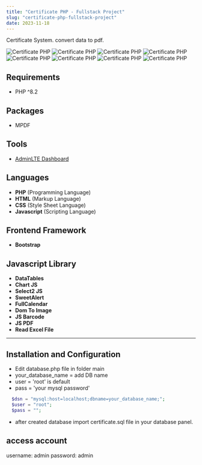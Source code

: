 ```yaml
---
title: "Certificate PHP - Fullstack Project"
slug: "certificate-php-fullstack-project"
date: 2023-11-18
---
```

Certificate System. convert data to pdf.

![Certificate PHP](/blog/blog/img/portfolio/certificate-php/login.png "Certificate PHP")
![Certificate PHP](/blog/blog/img/portfolio/certificate-php/users.png "Certificate PHP")
![Certificate PHP](/blog/blog/img/portfolio/certificate-php/create_user.png "Certificate PHP")
![Certificate PHP](/blog/blog/img/portfolio/certificate-php/certificates.png "Certificate PHP")
![Certificate PHP](/blog/blog/img/portfolio/certificate-php/create_certificate.png "Certificate PHP")
![Certificate PHP](/blog/blog/img/portfolio/certificate-php/show_certificate.png "Certificate PHP")
![Certificate PHP](/blog/blog/img/portfolio/certificate-php/print_certificate.png "Certificate PHP")
![Certificate PHP](/blog/blog/img/portfolio/certificate-php/success_print.png "Certificate PHP")

## Requirements
- PHP ^8.2

## Packages
- MPDF

## Tools
- [AdminLTE Dashboard](https://adminlte.io/)

## Languages
- **PHP** (Programming Language)
- **HTML** (Markup Language)
- **CSS** (Style Sheet Language)
- **Javascript** (Scripting Language)

## Frontend Framework
- **Bootstrap**

## Javascript Library
- **DataTables**
- **Chart JS**
- **Select2 JS**
- **SweetAlert**
- **FullCalendar**
- **Dom To Image**
- **JS Barcode**
- **JS PDF**
- **Read Excel File**

---

## Installation and Configuration
- Edit database.php file in folder main
- your_database_name = add DB name
- user = 'root' is default
- pass = 'your mysql password'
```php
  $dsn = "mysql:host=localhost;dbname=your_database_name;";
  $user = "root";
  $pass = "";
```

- after created database import certificate.sql file in your database panel.

## access account
username: admin
password: admin
